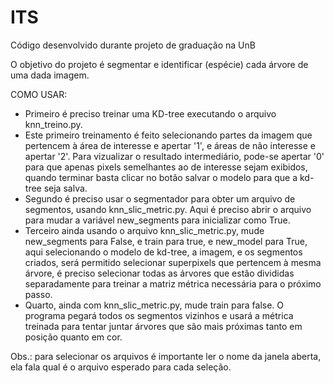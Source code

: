 # ITS
Código desenvolvido durante projeto de graduação na UnB

O objetivo do projeto é segmentar e identificar (espécie) cada árvore de uma dada imagem.

COMO USAR:
 - Primeiro é preciso treinar uma KD-tree executando o arquivo knn_treino.py.
 - Este primeiro treinamento é feito selecionando partes da imagem que pertencem à área de interesse e apertar '1', e áreas de não interesse e apertar '2'. Para vizualizar o resultado intermediário, pode-se apertar '0' para que apenas pixels semelhantes ao de interesse sejam exibidos, quando terminar basta clicar no botão salvar o modelo para que a kd-tree seja salva.
 - Segundo é preciso usar o segmentador para obter um arquivo de segmentos, usando knn_slic_metric.py. Aqui é preciso abrir o arquivo para mudar a variável new_segments para inicializar como True.
 - Terceiro ainda usando o arquivo knn_slic_metric.py, mude new_segments para False, e train para true, e new_model para True, aqui selecionando o modelo de kd-tree, a imagem, e os segmentos criados, será permitido selecionar superpixels que pertencem à mesma árvore, é preciso selecionar todas as árvores que estão divididas separadamente para treinar a matriz métrica necessária para o próximo passo.
 - Quarto, ainda com knn_slic_metric.py, mude train para false. O programa pegará todos os segmentos vizinhos e usará a métrica treinada para tentar juntar árvores que são mais próximas tanto em posição quanto em cor.

Obs.: para selecionar os arquivos é importante ler o nome da janela aberta, ela fala qual é o arquivo esperado para cada seleção.
